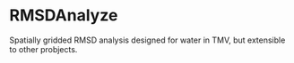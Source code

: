 RMSDAnalyze
===========

Spatially gridded RMSD analysis designed for water in TMV, but extensible to other probjects.
